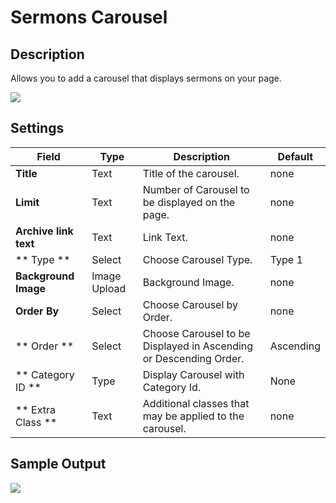# Sermons Carousel

## Description

Allows you to add a carousel that displays sermons on your page.

![](http://transvelo.github.io/docs/bethlehem/images/vc-sermons-carousel-settings.png)

## Settings

| Field | Type | Description | Default
| -- | -- | -- | -- |
| **Title** | Text | Title of the carousel. | none
| **Limit** | Text | Number of Carousel to be displayed on the page. | none
| **Archive link text** | Text | Link Text. | none
| ** Type ** | Select | Choose Carousel Type. |  Type 1 |
| **Background Image** | Image Upload | Background Image. | none
| **Order By** | Select | Choose Carousel by Order. | none
| ** Order ** |  Select | Choose Carousel to be Displayed in Ascending or Descending Order. | Ascending |
| ** Category ID ** | Type | Display Carousel with Category Id. | None |
| ** Extra Class ** | Text | Additional classes that may be applied to the carousel. | none

## Sample Output

![](http://transvelo.github.io/docs/bethlehem/images/vc-sermons-carousel-output.png)
